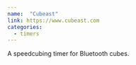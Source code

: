 ```yaml
---
name:  "Cubeast"
link: https://www.cubeast.com
categories:
  - timers
---
```


A speedcubing timer for Bluetooth cubes.